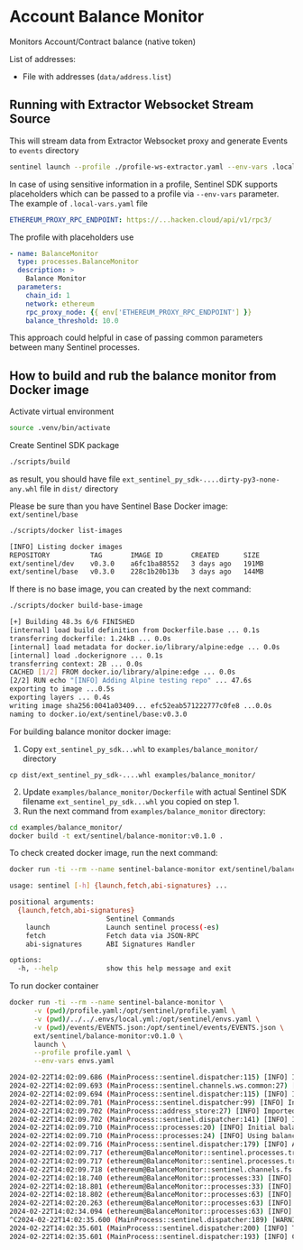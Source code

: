 # Account Balance Monitor

Monitors Account/Contract balance (native token)

List of addresses:

- File with addresses (`data/address.list`)

## Running with Extractor Websocket Stream Source

This will stream data from Extractor Websocket proxy and generate Events to `events` directory

```sh
sentinel launch --profile ./profile-ws-extractor.yaml --env-vars .local-vars.yaml
```

In case of using sensitive information in a profile, Sentinel SDK supports placeholders which can be passed to a profile via `--env-vars` parameter. The example of `.local-vars.yaml` file

```yaml
ETHEREUM_PROXY_RPC_ENDPOINT: https://...hacken.cloud/api/v1/rpc3/
```
The profile with placeholders use
```yaml
- name: BalanceMonitor
  type: processes.BalanceMonitor
  description: >
    Balance Monitor
  parameters:
    chain_id: 1
    network: ethereum
    rpc_proxy_node: {{ env['ETHEREUM_PROXY_RPC_ENDPOINT'] }}
    balance_threshold: 10.0
```

This approach could helpful in case of passing common parameters between many Sentinel processes.

## How to build and rub the balance monitor from Docker image

Activate virtual environment
```sh
source .venv/bin/activate
```

Create Sentinel SDK package
```sh
./scripts/build
```
as result, you should have file `ext_sentinel_py_sdk-....dirty-py3-none-any.whl` file in `dist/` directory

Please be sure than you have Sentinel Base Docker image: `ext/sentinel/base`
```sh
./scripts/docker list-images

[INFO] Listing docker images
REPOSITORY          TAG       IMAGE ID       CREATED      SIZE
ext/sentinel/dev    v0.3.0    a6fc1ba88552   3 days ago   191MB
ext/sentinel/base   v0.3.0    228c1b20b13b   3 days ago   144MB
```

If there is no base image, you can created by the next command:
```sh
./scripts/docker build-base-image

[+] Building 48.3s 6/6 FINISHED
[internal] load build definition from Dockerfile.base ... 0.1s
transferring dockerfile: 1.24kB ... 0.0s
[internal] load metadata for docker.io/library/alpine:edge ... 0.0s
[internal] load .dockerignore ... 0.1s
transferring context: 2B ... 0.0s
CACHED [1/2] FROM docker.io/library/alpine:edge ... 0.0s
[2/2] RUN echo "[INFO] Adding Alpine testing repo" ... 47.6s
exporting to image ...0.5s
exporting layers ... 0.4s
writing image sha256:0041a03409... efc52eab571222777c0fe8 ...0.0s
naming to docker.io/ext/sentinel/base:v0.3.0
```
For building balance monitor docker image:
1. Copy `ext_sentinel_py_sdk...whl` to `examples/balance_monitor/` directory
```
cp dist/ext_sentinel_py_sdk-....whl examples/balance_monitor/
```

2. Update `examples/balance_monitor/Dockerfile` with actual Sentinel SDK filename `ext_sentinel_py_sdk...whl` you copied on step 1.
3. Run the next command from `examples/balance_monitor` directory:
```sh
cd examples/balance_monitor/
docker build -t ext/sentinel/balance-monitor:v0.1.0 .
```

To check created docker image, run the next command:
```sh
docker run -ti --rm --name sentinel-balance-monitor ext/sentinel/balance-monitor:v0.1.0

usage: sentinel [-h] {launch,fetch,abi-signatures} ...

positional arguments:
  {launch,fetch,abi-signatures}
                        Sentinel Commands
    launch              Launch sentinel process(-es)
    fetch               Fetch data via JSON-RPC
    abi-signatures      ABI Signatures Handler

options:
  -h, --help            show this help message and exit
```

To run docker container
```sh
docker run -ti --rm --name sentinel-balance-monitor \
      -v (pwd)/profile.yaml:/opt/sentinel/profile.yaml \
      -v (pwd)/../../.envs/local.yml:/opt/sentinel/envs.yaml \
      -v (pwd)/events/EVENTS.json:/opt/sentinel/events/EVENTS.json \
      ext/sentinel/balance-monitor:v0.1.0 \
      launch \
      --profile profile.yaml \
      --env-vars envs.yaml

2024-02-22T14:02:09.686 (MainProcess::sentinel.dispatcher:115) [INFO] Initializing channel: transactions, type: sentinel.channels.ws.transactions.InboundTransactionChannel
2024-02-22T14:02:09.693 (MainProcess::sentinel.channels.ws.common:27) [INFO] transactions -> Connecting to Websocket server: {'server_uri': 'ws://ethereum-ingest-proxy.dev.hacken.cloud/...'}
2024-02-22T14:02:09.694 (MainProcess::sentinel.dispatcher:115) [INFO] Initializing channel: events, type: sentinel.channels.fs.common.OutboundFileChannel
2024-02-22T14:02:09.701 (MainProcess::sentinel.dispatcher:99) [INFO] Initializing database: address, type: address_store.AddressStore
2024-02-22T14:02:09.702 (MainProcess::address_store:27) [INFO] Imported 2 addresses
2024-02-22T14:02:09.702 (MainProcess::sentinel.dispatcher:141) [INFO] Initializing process: BalanceMonitor, type: processes.BalanceMonitor
2024-02-22T14:02:09.710 (MainProcess::processes:20) [INFO] Initial balance values: f{'0x6666827e8f2220ddf718193544889f3b482ed072': 0.0, '0x61d0c37f406d1b19fbf9b5267887d67400849a7f': 0.0}
2024-02-22T14:02:09.710 (MainProcess::processes:24) [INFO] Using balance threshold: 10.0
2024-02-22T14:02:09.716 (MainProcess::sentinel.dispatcher:179) [INFO] Active processes: ['ethereum@BalanceMonitor']
2024-02-22T14:02:09.717 (ethereum@BalanceMonitor::sentinel.processes.transaction:82) [INFO] Starting channel, name: transactions
2024-02-22T14:02:09.717 (ethereum@BalanceMonitor::sentinel.processes.transaction:82) [INFO] Starting channel, name: events
2024-02-22T14:02:09.718 (ethereum@BalanceMonitor::sentinel.channels.fs.common:89) [INFO] events -> Starting channel for publishing messages to file channel: events
2024-02-22T14:02:18.740 (ethereum@BalanceMonitor::processes:33) [INFO] Balance: 0x6666827e8f2220ddf718193544889f3b482ed072: 19765260419364962304.0000
2024-02-22T14:02:18.801 (ethereum@BalanceMonitor::processes:33) [INFO] Balance: 0x61d0c37f406d1b19fbf9b5267887d67400849a7f: 159887027092833312.0000
2024-02-22T14:02:18.802 (ethereum@BalanceMonitor::processes:63) [INFO] Block: 19283610
2024-02-22T14:02:20.263 (ethereum@BalanceMonitor::processes:63) [INFO] Block: 19283611
2024-02-22T14:02:34.094 (ethereum@BalanceMonitor::processes:63) [INFO] Block: 19283612
^C2024-02-22T14:02:35.600 (MainProcess::sentinel.dispatcher:189) [WARNING] Interrupting by user
2024-02-22T14:02:35.601 (MainProcess::sentinel.dispatcher:200) [INFO] Terminating the process: BalanceMonitor
2024-02-22T14:02:35.601 (MainProcess::sentinel.dispatcher:193) [INFO] Completed
```